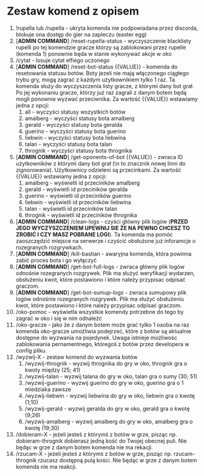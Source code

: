 # Zestaw komend z opisem
1. !rupella lub /rupella - ukryta komenda nie podpowiadana przez discorda, blokuje ona dostęp do gier na zapleczu (easter egg)
2. [**ADMIN COMMAND**] /reset-rupella-status - wyczyszczenie blacklisty rupelli po tej komendzie gracze którzy są zablokowani przez rupelle (komenda 1) ponownie będa w stanie wykonywać akcje w oko
3. /cytat - losuje cytat elfiego uczonego 
4. [**ADMIN COMMAND**] /reset-bot-status {{VALUE}} - komenda do resetowania statusu botów. Boty jezeli nie mają włączonego ciągłego trybu gry, mogą zagrać z każdym użytkownikiem tylko 1 raz. Ta komenda służy do wyczyszczenia listy gracze, z którymi dany bot grał. Po jej wykonaniu gracze, którzy już raz zagrali z danym botem będą mogli ponownie wyzwać przeciwnika. Za wartość {{VALUE}} wstawiamy jedna z opcji:
   1. all - wyczyści statusy wszystkich botów
   2. amalberg - wyczyści statusy bota amalberg
   3. gerald - wyczyści statusy bota geralda
   4. guerino - wyczyści statusy bota guerino
   5. liebwin - wyczyści statusy bota liebwina
   6. talan - wyczyści statusy bota talan
   7. thrognik - wyczyści statusy bota thrognika
5. [**ADMIN COMMAND**] /get-oponents-of-bot {{VALUE}} - zwraca ID użytkowników z którymi dany bot grał (\n to znacznik nowej linni do zignorowania). Użytkownicy odzieleni są przecinkami. Za wartość {{VALUE}} wstawiamy jedna z opcji:
   1. amalberg - wyświetli id przeciników amalberg
   2. gerald - wyświetli id przeciników geralda
   3. guerino - wyświetli id przeciników guerino
   4. liebwin - wyświetli id przeciników liebwina
   5. talan - wyświetli id przeciników talan
   6. thrognik - wyświetli id przeciników thrognika
6. [**ADMIN COMMAND**] /clean-logs - czyści główny plik logów (**PRZED JEGO WYCZYSZCZENIEM UPEWNIJ SIE ŻE NA PEWNO CHCESZ TO ZROBIĆ I CZY MASZ POBRANE LOGI**). Ta komenda ma pomóc zaoszczędzić miejsce na serwerze i czyścić obsłużone już inforamcje o rozegranych rozgrywkach.
7. [**ADMIN COMMAND**] /kill-bastian - awaryjna komenda, która powinna zabić proces bota i go wyłączyć
8. [**ADMIN COMMAND**] /get-bot-full-logs - zwraca główny plik logów odnośnie rozegranych rozgrywek. Plik ma służyć weryfikacji wydarzen, obsłużeniu kwot, które postawiono i które należy przypisac odpisać graczom.
9. [**ADMIN COMMAND**] /get-bot-sumup-logs - zwraca sumupowy plik logów odnośnie rozegranych rozgrywek. Plik ma służyć obsłużeniu kwot, które postawiono i które należy przypisac odpisać graczom.
10. /oko-pomoc - wyświetla wszystkie komendy potrzebne do tego by zagrać w oko i się w nim odnaleźć
11. /oko-gracze - jako że z danym botem może grać tylko 1 osoba na raz komenda oko-gracze umożliwia podejrzeć, które z botów są aktualnie dostępne do wyzwania na pojedynek. Uwaga istnieje możliwośc zablokowania pernamentnego, któregoś z botów przez developera w config pliku.
12. /wyzwij-X - zestaw komend do wyzwania botów
    1. /wyzwij-thrognik - wyzwij thrognika do gry w oko, thrognik gra o kwoty między (25; 41)
    2. /wyzwij-talan - wyzwij talana do gry w oko, talan gra o sumy (30; 51)
    3. /wyzwij-guerino - wyzwij guerino do gry w oko, guerino gra o 1 miedziaka zawsze
    4. /wyzwij-liebwin - wyzwij liebwina do gry w oko, liebwin gra o kwotę (1;10)
    5. /wyzwij-gerald - wyzwij geralda do gry w oko, gerald gra o kwotę (9;26)
    6. /wyzwij-amalberg - wyzwij amalberg do gry w oko, amalberg gra o kwotę (19;30)
13. /dobieram-X - jeżeli jesteś z którymś z botów w grze, pisząc np. dobieram-thrognik dobierasz jedną kość do Twojej obecnej puli. Nie będąc w grze z danym botem komenda nie ma rekacji.
14. /rzucam-X - jeżeli jesteś z którymś z botów w grze, pisząc np. rzucam-thrognik rzucasz dostępną pulą kości. Nie będąc w grze z danym botem komenda nie ma reakcji.